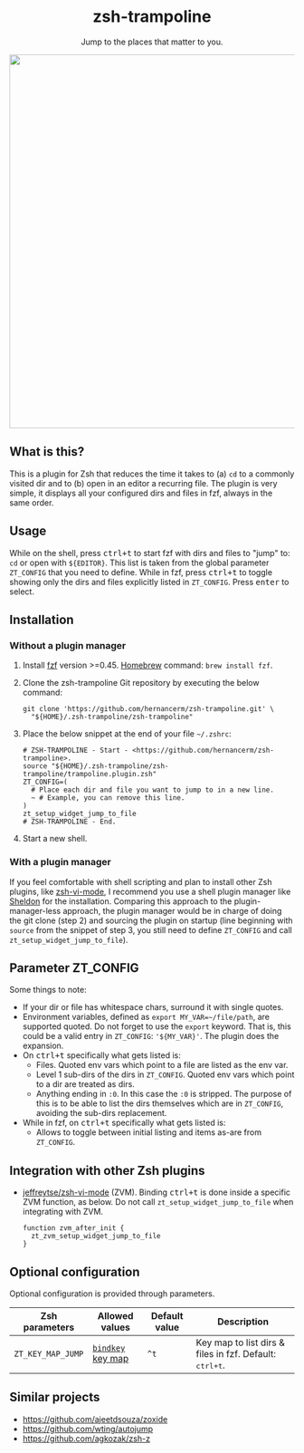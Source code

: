 <div align=center>
  <h1>zsh-trampoline</h1>
  <p>Jump to the places that matter to you.</p>
  <a href="https://asciinema.org/a/gLdAo5wNcwF1FEC8ZMTZT9krP" target="_blank">
    <img width=660 src="https://asciinema.org/a/gLdAo5wNcwF1FEC8ZMTZT9krP.svg" />
  </a>
</div>

## What is this?

This is a plugin for Zsh that reduces the time it takes to (a) `cd` to a commonly visited
dir and to (b) open in an editor a recurring file. The plugin is very simple, it displays
all your configured dirs and files in fzf, always in the same order.

## Usage

While on the shell, press <kbd>ctrl+t</kbd> to start fzf with dirs and files to "jump" to:
`cd` or open with `${EDITOR}`. This list is taken from the global parameter `ZT_CONFIG`
that you need to define. While in fzf, press <kbd>ctrl+t</kbd> to toggle showing only the
dirs and files explicitly listed in `ZT_CONFIG`. Press <kbd>enter</kbd> to select.

## Installation

### Without a plugin manager

1. Install [fzf](https://github.com/junegunn/fzf) version >=0.45.
  [Homebrew](https://brew.sh/) command: `brew install fzf`.
2. Clone the zsh-trampoline Git repository by executing the below command:

    ```text
    git clone 'https://github.com/hernancerm/zsh-trampoline.git' \
      "${HOME}/.zsh-trampoline/zsh-trampoline"
    ```

3. Place the below snippet at the end of your file `~/.zshrc`:

    ```text
    # ZSH-TRAMPOLINE - Start - <https://github.com/hernancerm/zsh-trampoline>.
    source "${HOME}/.zsh-trampoline/zsh-trampoline/trampoline.plugin.zsh"
    ZT_CONFIG=(
      # Place each dir and file you want to jump to in a new line.
      ~ # Example, you can remove this line.
    )
    zt_setup_widget_jump_to_file
    # ZSH-TRAMPOLINE - End.
    ```

4. Start a new shell.

### With a plugin manager

If you feel comfortable with shell scripting and plan to install other Zsh plugins, like
[zsh-vi-mode](https://github.com/jeffreytse/zsh-vi-mode), I recommend you use a shell
plugin manager like [Sheldon](https://github.com/rossmacarthur/sheldon) for the
installation. Comparing this approach to the plugin-manager-less approach, the plugin
manager would be in charge of doing the git clone (step 2) and sourcing the plugin on
startup (line beginning with `source` from the snippet of step 3, you still need to define
`ZT_CONFIG` and call `zt_setup_widget_jump_to_file`).

## Parameter ZT_CONFIG

Some things to note:

- If your dir or file has whitespace chars, surround it with single quotes.
- Environment variables, defined as `export MY_VAR=~/file/path`, are supported quoted.
  Do not forget to use the `export` keyword. That is, this could be a valid entry in
  `ZT_CONFIG`: `'${MY_VAR}'`. The plugin does the expansion.
- On <kbd>ctrl+t</kbd> specifically what gets listed is:
  - Files. Quoted env vars which point to a file are listed as the env var.
  - Level 1 sub-dirs of the dirs in `ZT_CONFIG`. Quoted env vars which point to a dir are
    treated as dirs.
  - Anything ending in `:0`. In this case the `:0` is stripped. The purpose of this is to
    be able to list the dirs themselves which are in `ZT_CONFIG`, avoiding the sub-dirs
    replacement.
- While in fzf, on <kbd>ctrl+t</kbd> specifically what gets listed is:
  - Allows to toggle between initial listing and items as-are from `ZT_CONFIG`.

## Integration with other Zsh plugins

- [jeffreytse/zsh-vi-mode](https://github.com/jeffreytse/zsh-vi-mode) (ZVM).
Binding <kbd>ctrl+t</kbd> is done inside a specific ZVM function, as below. Do not call
`zt_setup_widget_jump_to_file` when integrating with ZVM.

    ```text
    function zvm_after_init {
      zt_zvm_setup_widget_jump_to_file
    }
    ```

## Optional configuration

Optional configuration is provided through parameters.

<table>
<thead>
<tr>
<th>Zsh parameters</th><th>Allowed values</th>
<th>Default value</th><th>Description</th>
</tr>
</thead>
<tbody>
<tr>
<td><code>ZT_KEY_MAP_JUMP</code></td>
<td>
<a href="https://github.com/rothgar/mastering-zsh/blob/master/docs/helpers/bindkey.md">
<code>bindkey</code> key map</a></td><td><code>^t</code></td>
<td>
Key map to list dirs & files in fzf. Default: <kbd>ctrl+t</kbd>.
</td>
</tr>
</tbody>
</table>

## Similar projects

- <https://github.com/ajeetdsouza/zoxide>
- <https://github.com/wting/autojump>
- <https://github.com/agkozak/zsh-z>

